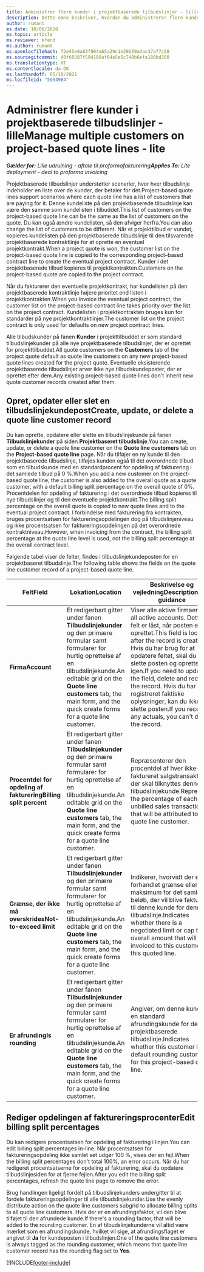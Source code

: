 ```yaml
---
title: Administrer flere kunder i projektbaserede tilbudslinjer - lille
description: Dette emne beskriver, hvordan du administrerer flere kunder på projektbaserede tilbudslinjer.
author: rumant
ms.date: 10/06/2020
ms.topic: article
ms.reviewer: kfend
ms.author: rumant
ms.openlocfilehash: f2e45e0a83f904a65a29c1e39b59adac47a77c58
ms.sourcegitcommit: 40f68387f594180af64a5e5c748b6efa188bd300
ms.translationtype: HT
ms.contentlocale: da-DK
ms.lasthandoff: 05/10/2021
ms.locfileid: "5994984"
---
```

# <a name="manage-multiple-customers-on-project-based-quote-lines---lite"></a><span data-ttu-id="d64c8-103">Administrer flere kunder i projektbaserede tilbudslinjer - lille</span><span class="sxs-lookup"><span data-stu-id="d64c8-103">Manage multiple customers on project-based quote lines - lite</span></span>

<span data-ttu-id="d64c8-104">_**Gælder for:** Lille udrulning - aftale til proformafakturering_</span><span class="sxs-lookup"><span data-stu-id="d64c8-104">_**Applies To:** Lite deployment - deal to proforma invoicing_</span></span>

<span data-ttu-id="d64c8-105">Projektbaserede tilbudslinjer understøtter scenarier, hvor hver tilbudslinje indeholder en liste over de kunder, der betaler for det.</span><span class="sxs-lookup"><span data-stu-id="d64c8-105">Project-based quote lines support scenarios where each quote line has a list of customers that are paying for it.</span></span> <span data-ttu-id="d64c8-106">Denne kundeliste på den projektbaserede tilbudslinje kan være den samme som kundelisten i tilbuddet.</span><span class="sxs-lookup"><span data-stu-id="d64c8-106">This list of customers on the project-based quote line can be the same as the list of customers on the quote.</span></span> <span data-ttu-id="d64c8-107">Du kan også ændre kundelisten, så den afviger herfra.</span><span class="sxs-lookup"><span data-stu-id="d64c8-107">You can also change the list of customers to be different.</span></span> <span data-ttu-id="d64c8-108">Når et projekttilbud er vundet, kopieres kundelisten på den projektbaserede tilbudslinje til den tilsvarende projektbaserede kontraktlinje for at oprette en eventuel projektkontrakt.</span><span class="sxs-lookup"><span data-stu-id="d64c8-108">When a project quote is won, the customer list on the project-based quote line is copied to the corresponding project–based contract line to create the eventual project contract.</span></span> <span data-ttu-id="d64c8-109">Kunder i det projektbaserede tilbud kopieres til projektkontrakten.</span><span class="sxs-lookup"><span data-stu-id="d64c8-109">Customers on the project-based quote are copied to the project contract.</span></span>

<span data-ttu-id="d64c8-110">Når du fakturerer den eventuelle projektkontrakt, har kundelisten på den projektbaserede kontraktlinje højere prioritet end listen i projektkontrakten.</span><span class="sxs-lookup"><span data-stu-id="d64c8-110">When you invoice the eventual project contract, the customer list on the project-based contract line takes priority over the list on the project contract.</span></span> <span data-ttu-id="d64c8-111">Kundelisten i projektkontrakten bruges kun for standarder på nye projektkontraktlinjer.</span><span class="sxs-lookup"><span data-stu-id="d64c8-111">The customer list on the project contract is only used for defaults on new project contract lines.</span></span>

<span data-ttu-id="d64c8-112">Alle tilbudskunder på fanen **Kunder** i projekttilbuddet er som standard tilbudslinjekunder på alle nye projektbaserede tilbudslinjer, der er oprettet for projekttilbuddet.</span><span class="sxs-lookup"><span data-stu-id="d64c8-112">All quote customers on the **Customers** tab of the project quote default as quote line customers on any new project-based quote lines created for the project quote.</span></span> <span data-ttu-id="d64c8-113">Eventuelle eksisterende projektbaserede tilbudslinjer arver ikke nye tilbudskundeposter, der er oprettet efter dem.</span><span class="sxs-lookup"><span data-stu-id="d64c8-113">Any existing project-based quote lines don't inherit new quote customer records created after them.</span></span>

## <a name="create-update-or-delete-a-quote-line-customer-record"></a><span data-ttu-id="d64c8-114">Opret, opdater eller slet en tilbudslinjekundepost</span><span class="sxs-lookup"><span data-stu-id="d64c8-114">Create, update, or delete a quote line customer record</span></span>

<span data-ttu-id="d64c8-115">Du kan oprette, opdatere eller slette en tilbudslinjekunde på fanen **Tilbudslinjekunder** på siden **Projektbaseret tilbudslinje**.</span><span class="sxs-lookup"><span data-stu-id="d64c8-115">You can create, update, or delete a quote line customer on the **Quote line customers** tab on the **Project-based quote line** page.</span></span> <span data-ttu-id="d64c8-116">Når du tilføjer en ny kunde til den projektbaserede tilbudslinje, tilføjes kunden også til det overordnede tilbud som en tilbudskunde med en standardprocent for opdeling af fakturering i det samlede tilbud på 0 %.</span><span class="sxs-lookup"><span data-stu-id="d64c8-116">When you add a new customer on the project-based quote line, the customer is also added to the overall quote as a quote customer, with a default billing split percentage on the overall quote of 0%.</span></span> <span data-ttu-id="d64c8-117">Procentdelen for opdeling af fakturering i det overordnede tilbud kopieres til nye tilbudslinjer og til den eventuelle projektkontrakt.</span><span class="sxs-lookup"><span data-stu-id="d64c8-117">The billing split percentage on the overall quote is copied to new quote lines and to the eventual project contract.</span></span> <span data-ttu-id="d64c8-118">I forbindelse med fakturering fra kontrakten, bruges procentsatsen for faktureringsopdelingen dog på tilbudslinjeniveau og ikke procentsatsen for faktureringsopdelingen på det overordnede kontraktniveau.</span><span class="sxs-lookup"><span data-stu-id="d64c8-118">However, when invoicing from the contract, the billing split percentage at the quote line level is used, not the billing split percentage at the overall contract level.</span></span> 

<span data-ttu-id="d64c8-119">Følgende tabel viser de felter, findes i tilbudslinjekundeposten for en projektbaseret tilbudslinje.</span><span class="sxs-lookup"><span data-stu-id="d64c8-119">The following table shows the fields on the quote line customer record of a project-based quote line.</span></span>

| <span data-ttu-id="d64c8-120">Felt</span><span class="sxs-lookup"><span data-stu-id="d64c8-120">Field</span></span> | <span data-ttu-id="d64c8-121">Lokation</span><span class="sxs-lookup"><span data-stu-id="d64c8-121">Location</span></span> | <span data-ttu-id="d64c8-122">Beskrivelse og vejledning</span><span class="sxs-lookup"><span data-stu-id="d64c8-122">Description and guidance</span></span> | <span data-ttu-id="d64c8-123">Downstream-virkning</span><span class="sxs-lookup"><span data-stu-id="d64c8-123">Downstream impact</span></span> |
| --- | --- | --- | --- |
| <span data-ttu-id="d64c8-124">**Firma**</span><span class="sxs-lookup"><span data-stu-id="d64c8-124">**Account**</span></span> | <span data-ttu-id="d64c8-125">Et redigerbart gitter under fanen **Tilbudslinjekunder** og den primære formular samt formularer for hurtig oprettelse af en tilbudslinjekunde.</span><span class="sxs-lookup"><span data-stu-id="d64c8-125">An editable grid on the **Quote line customers** tab, the main form, and the quick create forms for a quote line customer.</span></span> | <span data-ttu-id="d64c8-126">Viser alle aktive firmaer.</span><span class="sxs-lookup"><span data-stu-id="d64c8-126">Lists all active accounts.</span></span> <span data-ttu-id="d64c8-127">Dette felt er låst, når posten er oprettet.</span><span class="sxs-lookup"><span data-stu-id="d64c8-127">This field is locked after the record is created.</span></span> <span data-ttu-id="d64c8-128">Hvis du har brug for at opdatere feltet, skal du slette posten og oprette den igen.</span><span class="sxs-lookup"><span data-stu-id="d64c8-128">If you need to update the field, delete and recreate the record.</span></span> <span data-ttu-id="d64c8-129">Hvis du har registreret faktiske oplysninger, kan du ikke slette posten.</span><span class="sxs-lookup"><span data-stu-id="d64c8-129">If you recorded any actuals, you can't delete the record.</span></span> | <span data-ttu-id="d64c8-130">Når du vælger et firma på den overordnede liste over firmaer, der skal tilføjes, tilføjes tilbudslinjekunden også som en tilbudskunde, når du gemmer det.</span><span class="sxs-lookup"><span data-stu-id="d64c8-130">When you pick an account from the master list of accounts to add, the quote line customer is also added as a quote customer when you save it.</span></span> <span data-ttu-id="d64c8-131">Når et tilbud vindes, kopieres tilbudslinjekunder over til projektkontraktlinjekunderne.</span><span class="sxs-lookup"><span data-stu-id="d64c8-131">When a quote is won, quote line customers are copied to the project contract line customers.</span></span> |
| <span data-ttu-id="d64c8-132">**Procentdel for opdeling af fakturering**</span><span class="sxs-lookup"><span data-stu-id="d64c8-132">**Billing split percent**</span></span> | <span data-ttu-id="d64c8-133">Et redigerbart gitter under fanen **Tilbudslinjekunder** og den primære formular samt formularer for hurtig oprettelse af en tilbudslinjekunde.</span><span class="sxs-lookup"><span data-stu-id="d64c8-133">An editable grid on the **Quote line customers** tab, the main form, and the quick create forms for a quote line customer.</span></span> | <span data-ttu-id="d64c8-134">Repræsenterer den procentdel af hver ikke-faktureret salgstransaktion, der skal tilknyttes denne tilbudslinjekunde.</span><span class="sxs-lookup"><span data-stu-id="d64c8-134">Represents the percentage of each unbilled sales transaction that will be attributed to this quote line customer.</span></span> | <span data-ttu-id="d64c8-135">Kopieres til projektkontraktlinjekunder.</span><span class="sxs-lookup"><span data-stu-id="d64c8-135">Copied over to project contract line customers.</span></span> |
| <span data-ttu-id="d64c8-136">**Grænse, der ikke må overskrides**</span><span class="sxs-lookup"><span data-stu-id="d64c8-136">**Not-to-exceed limit**</span></span> | <span data-ttu-id="d64c8-137">Et redigerbart gitter under fanen **Tilbudslinjekunder** og den primære formular samt formularer for hurtig oprettelse af en tilbudslinjekunde.</span><span class="sxs-lookup"><span data-stu-id="d64c8-137">An editable grid on the **Quote line customers** tab, the main form, and the quick create forms for a quote line customer.</span></span> | <span data-ttu-id="d64c8-138">Indikerer, hvorvidt der er en forhandlet grænse eller maksimum for det samlede beløb, der vil blive faktureret til denne kunde for denne tilbudslinje.</span><span class="sxs-lookup"><span data-stu-id="d64c8-138">Indicates whether there is a negotiated limit or cap to the overall amount that will be invoiced to this customer for this quoted line.</span></span> | <span data-ttu-id="d64c8-139">Kopieret til projektkontraktlinjekunderne, når et tilbud er vundet.</span><span class="sxs-lookup"><span data-stu-id="d64c8-139">Copied over to project contract line customers when a quote is won.</span></span> |
| <span data-ttu-id="d64c8-140">**Er afrunding**</span><span class="sxs-lookup"><span data-stu-id="d64c8-140">**Is rounding**</span></span> | <span data-ttu-id="d64c8-141">Et redigerbart gitter under fanen **Tilbudslinjekunder** og den primære formular samt formularer for hurtig oprettelse af en tilbudslinjekunde.</span><span class="sxs-lookup"><span data-stu-id="d64c8-141">An editable grid on the **Quote line customers** tab, the main form, and the quick create forms for a quote line customer.</span></span> | <span data-ttu-id="d64c8-142">Angiver, om denne kunde er en standard afrundingskunde for denne projektbaserede tilbudslinje.</span><span class="sxs-lookup"><span data-stu-id="d64c8-142">Indicates whether this customer is a default rounding customer for this project-based quote line.</span></span> | <span data-ttu-id="d64c8-143">Kopieret til projektkontraktkunderne, når et tilbud er vundet.</span><span class="sxs-lookup"><span data-stu-id="d64c8-143">Copied over to project contract customers when a quote is won.</span></span> |

## <a name="edit-billing-split-percentages"></a><span data-ttu-id="d64c8-144">Rediger opdelingen af faktureringsprocenter</span><span class="sxs-lookup"><span data-stu-id="d64c8-144">Edit billing split percentages</span></span>

<span data-ttu-id="d64c8-145">Du kan redigere procentsatsen for opdeling af fakturering i linjen.</span><span class="sxs-lookup"><span data-stu-id="d64c8-145">You can edit billing split percentages in-line.</span></span> <span data-ttu-id="d64c8-146">Når procentsatsen for faktureringsopdeling ikke samlet set udgør 100 %, vises der en fejl.</span><span class="sxs-lookup"><span data-stu-id="d64c8-146">When the billing split percentages don't total 100%, an error occurs.</span></span> <span data-ttu-id="d64c8-147">Når du har redigeret procentsatserne for opdeling af fakturering, skal du opdatere tilbudslinjesiden for at fjerne fejlen.</span><span class="sxs-lookup"><span data-stu-id="d64c8-147">After you edit the billing split percentages, refresh the quote line page to remove the error.</span></span>

<span data-ttu-id="d64c8-148">Brug handlingen ligeligt fordelt på tilbudslinjekunders undergitter til at fordele faktureringsopdelinger til alle tilbudslinjekunder.</span><span class="sxs-lookup"><span data-stu-id="d64c8-148">Use the evenly distribute action on the quote line customers subgrid to allocate billing splits to all quote line customers.</span></span> <span data-ttu-id="d64c8-149">Hvis der er en afrundingsfaktor, vil den blive tilføjet til den afrundede kunde.</span><span class="sxs-lookup"><span data-stu-id="d64c8-149">If there's a rounding factor, that will be added to the rounding customer.</span></span> <span data-ttu-id="d64c8-150">En af tilbudslinjekunderne vil altid være mærket som en afrundingskunde, hvilket vil sige, at afrundingsflaget er angivet til **Ja** for kundeposten i tilbudslinjen.</span><span class="sxs-lookup"><span data-stu-id="d64c8-150">One of the quote line customers is always tagged as the rounding customer, which means that quote line customer record has the rounding flag set to **Yes**.</span></span> 


[!INCLUDE[footer-include](../../includes/footer-banner.md)]